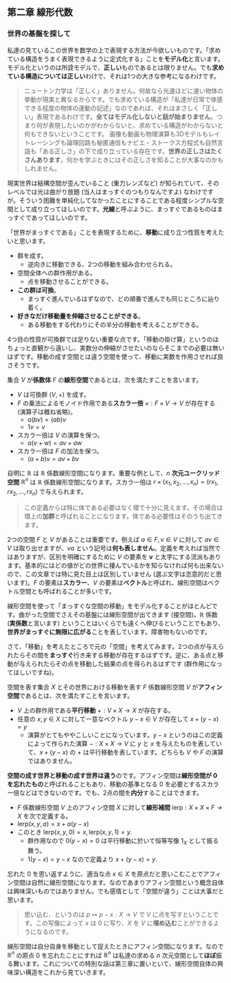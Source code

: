 ## 第二章 線形代数

### 世界の基盤を探して

私達の見ているこの世界を数学の上で表現する方法が今欲しいものです。「求めている構造をうまく表現できるように定式化する」ことを**モデル化**と言います。モデル化というのは所詮モデルで、**正しい**ものであるとは限りません。でも**求めている構造については正しい**わけで、それは1つの大きな参考になるわけです。

> ニュートン力学は「正しく」ありません。何故なら光速ほどに速い物体の挙動が現実と異なるからです。でも求めている構造が「私達が日常で体感できる程度の物体の運動の記述」なのであれば、それはまさしく「正しい」表現であるわけです。**全てはモデル化しないと話が始まりません**。つまり何が表現したいのかがわからないと、求めている構造がわからないと何もできないということです。
> 画像も動画も物理演算も3Dモデルもレイトレーシングも論理回路も秘匿通信もナビエ・ストークス方程式も自然言語も「ある正しさ」の下で成り立っている存在です。**世界の正しさはたくさんあります**。何かを学ぶときにはその正しさを知ることが大事なのかもしれません。

現実世界は結構空間が歪んでいること (重力レンズなど) が知られていて、そのレベルでは光は曲がり放題 (当人はまっすぐのつもりなんですよ) なわけですが。そういう困難を単純化してなかったことにすることである程度シンプルな空間として成り立ってほしいのです。**光線**と呼ぶように、まっすぐであるものはまっすぐであってほしいのです。

「世界がまっすぐである」ことを表現するために、**移動**に成り立つ性質を考えたいと思います。

- 群を成す。
    - 逆向きに移動できる、2つの移動を組み合わせられる。
- 空間全体への群作用がある。
    - 点を移動させることができる。
- **この群は可換**。
    - まっすぐ進んでいるはずなので、どの順番で進んでも同じところに辿り着く。
- **好きなだけ移動量を伸縮させることができる**。
    - ある移動をする代わりにその半分の移動を考えることができる。

4つ目の性質が可換群では足りない重要な点です。「移動の掛け算」というのはちょっと直観から遠いし、実数分の伸縮がさせたいのならそこまでの必要は無いはずです。移動の成す空間とは違う空間を使って、移動に実数を作用させれば良さそうです。

集合 $V$ が**係数体** $F$ の**線形空間**であるとは、次を満たすことを言います。

- $V$ は可換群 $(V,+)$ を成す。
- $F$ の乗法によるモノイド作用である**スカラー倍** $\times: F\times V \to V$ が存在する (演算子は概ね省略)。
    - $a(bv) = (ab)v$
    - $1v = v$
- スカラー倍は $V$ の演算を保つ。
    - $a(v+w) = av+aw$
- スカラー倍は $F$ の加法を保つ。
    - $(a+b)v = av+bv$

自明に $\mathbb{R}$ は $\mathbb{R}$ 係数線形空間になります。重要な例として、$n$ **次元ユークリッド空間** $\mathbb{R}^n$ は $\mathbb{R}$ 係数線形空間になります。スカラー倍は $r\times (x_1,x_2,\ldots,x_n) = (rx_1,rx_2,\ldots,rx_n)$ で与えられます。

> この定義からは特に体である必要はなく環で十分に見えます。その場合は環上の**加群**と呼ばれることになります。体である必要性はそのうち出てきます。

2つの空間 $F$ と $V$ があることは重要です。例えば $a\in F,v\in V$ に対して $av\in V$ は取り出せますが、$va$ という記号は**何も表しません**。定義を考えれば当然ではありますが、区別を明確にするために $V$ の要素を $\mathbf{v}$ と太字にする流派もあります。基本的にはどの値がどの世界に棲んでいるかを知らなければ何も出来ないので、この文章では特に見た目上は区別していません (選ぶ文字は恣意的だと思います)。$F$ の要素は**スカラー**、$V$ の要素は**ベクトル**と呼ばれ、線形空間はベクトル空間とも呼ばれることが多いです。

線形空間を使って「まっすぐな空間の移動」をモデル化することがほとんどです。曲がった空間でさえその基盤には線形空間が出てきます (接空間)。$\mathbb{R}$ 係数 (**実係数**と言います) ということはいくらでも遠くへ伸びるということでもあり、**世界がまっすぐに無限に広がる**ことを表しています。障害物もないのです。

さて、「移動」を考えたところで元の「空間」を考えてみます。2つの点が与えられたらその間を**まっすぐ**行き来する移動が存在するはずです。逆に、ある点と移動が与えられたらその点を移動した結果の点を得られるはずです (群作用になってほしいですね)。

空間を表す集合 $X$ とその世界における移動を表す $F$ 係数線形空間 $V$ が**アフィン空間**であるとは、次を満たすことを言います。

- $V$ 上の群作用である**平行移動** $+: V\times X \to X$ が存在する。
- 任意の $x,y\in X$ に対して一意なベクトル $y-x\in V$ が存在して $x+(y-x)=y$
    - 演算がとてもややこしいことになっています。$y-x$ というのはこの定義によって作られた演算 $-:X\times X\to V$ に $y$ と $x$ を与えたものを表していて、$x+(y-x)$ の $+$ は平行移動を表しています。どちらも $V$ や $F$ の演算ではありません。

**空間の成す世界と移動の成す世界は違う**のです。アフィン空間は**線形空間が $0$ を忘れたもの**と呼ばれることもあり、移動の基準となる $0$ を必要とするスカラー倍などはできないのです。でも、2点の間を**内分**することはできます。

- $F$ 係数線形空間 $V$ 上のアフィン空間 $X$ に対して**線形補間** $\mathrm{lerp}:X\times X \times F \to X$ を次で定義する。
- $\mathrm{lerp}(x,y,a) = x+a(y-x)$
- このとき $\mathrm{lerp}(x,y,0) = x, \mathrm{lerp}(x,y,1) = y$.
    - 群作用なので $0(y-x) = 0$ は平行移動に於いて恒等写像 $1_X$ として振る舞う。
    - $1(y-x) = y-x$ なので定義より $x+(y-x)=y$.

忘れた $0$ を思い返すように、適当な点 $x\in X$ を原点だと思いこむことでアフィン空間は自然に線形空間になります。なのであまりアフィン空間という概念自体は興味深いものではありません。でも感情として「空間が違う」ことは大事だと思います。

> 思い込む、というのは $p\mapsto p - x :X \to V$ で $V$ に点を写すということです。この写像によって $x$ は $0$ に写り、$X$ を $V$ に**埋め込む**ことができるようになるのです。

線形空間は自分自身を移動として捉えたときにアフィン空間になります。なので $\mathbb{R}^n$ の原点 $0$ を忘れたことにすれば $\mathbb{R}^n$ は私達の求める $n$ 次元空間として**ほぼ**振る舞います。これについての特別な話は第三章に置いといて、線形空間自体の興味深い構造をこれから見ていきます。
